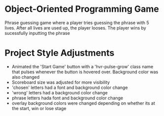 # Object-Oriented Programming Game 

Phrase guessing game where a player tries guessing the phrase with 5 lives. After all lives are used up, the player looses. The player wins by sucessfully inputting the phrase

# Project Style Adjustments
- Animated the 'Start Game' button with a 'hvr-pulse-grow' class name that pulses whenever the button is hovered over. Background color was also changed
- Scoreboard size was adjusted for more visibility
- 'chosen' letters had a font and background color change
- 'wrong' letters had a background color change
- phrase letters hada font and background color change
- overlay background colors were changed depending on whether its at the start, win or lose stage